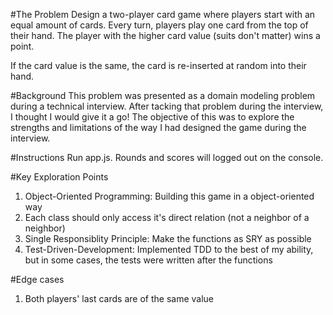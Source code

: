 #The Problem
Design a two-player card game where players start with an equal amount of cards. Every turn, players play one card from the top of their hand. The player with the higher card value (suits don't matter) wins a point.

If the card value is the same, the card is re-inserted at random into their hand.

#Background
This problem was presented as a domain modeling problem during a technical interview. After tacking that problem during the interview, I thought I would give it a go! The objective of this was to explore the strengths and limitations of the way I had designed the game during the interview.

#Instructions
Run app.js. Rounds and scores will logged out on the console.

#Key Exploration Points
1. Object-Oriented Programming: Building this game in a object-oriented way
2. Each class should only access it's direct relation (not a neighbor of a neighbor)
3. Single Responsiblity Principle: Make the functions as SRY as possible
4. Test-Driven-Development: Implemented TDD to the best of my ability, but in some cases, the tests were written after the functions

#Edge cases
1. Both players' last cards are of the same value
